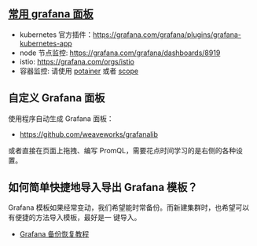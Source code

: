 ## [常用 grafana 面板](https://grafana.com/grafana/dashboards)

- kubernetes 官方插件：https://grafana.com/grafana/plugins/grafana-kubernetes-app
- node 节点监控: https://grafana.com/grafana/dashboards/8919
- istio: https://grafana.com/orgs/istio
- 容器监控: 请使用 [potainer](https://github.com/portainer/portainer) 或者
  [scope](https://github.com/weaveworks/scope)

## 自定义 Grafana 面板

使用程序自动生成 Grafana 面板：

- https://github.com/weaveworks/grafanalib

或者直接在页面上拖拽、编写 PromQL，需要花点时间学习的是右侧的各种设置。

## 如何简单快捷地导入导出 Grafana 模板？

Grafana 模板如果经常变动，我们希望能时常备份。而新建集群时，也希望可以有便捷的方法导入模板，最好是一
键导入。

- [Grafana 备份恢复教程](https://fuckcloudnative.io/posts/how-to-back-up-all-of-your-grafana-dashboards/)
